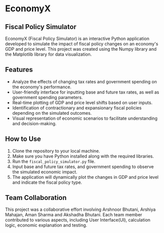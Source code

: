 # EconomyX

## Fiscal Policy Simulator

EconomyX (Fiscal Policy Simulator) is an interactive Python application developed to simulate the impact of fiscal policy changes on an economy's GDP and price level. This project was created using the Numpy library and the Matplotlib library for data visualization.

## Features

- Analyze the effects of changing tax rates and government spending on the economy's performance.
- User-friendly interface for inputting base and future tax rates, as well as government spending parameters.
- Real-time plotting of GDP and price level shifts based on user inputs.
- Identification of contractionary and expansionary fiscal policies depending on the simulated outcomes.
- Visual representation of economic scenarios to facilitate understanding and decision-making.

## How to Use

1. Clone the repository to your local machine.
2. Make sure you have Python installed along with the required libraries.
3. Run the `fiscal_policy_simulator.py` file.
4. Input base and future tax rates, and government spending to observe the simulated economic impact.
5. The application will dynamically plot the changes in GDP and price level and indicate the fiscal policy type.

## Team Collaboration

This project was a collaborative effort involving Arshnoor Bhutani, Arshiya Mahajan, Aman Sharma and Akshadha Bhutani. Each team member contributed to various aspects, including User Interface(UI), calculation logic, economic explanation and testing.

